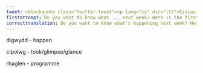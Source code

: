 ```yaml
---
tweet: <blockquote class="twitter-tweet"><p lang="cy" dir="ltr">Eisiau gwybod beth sy&#39;n digwydd yr wythnos nesaf? Dyma&#39;r cipolwg cyntaf ar raglen <a href="https://twitter.com/hashtag/steddfodAmGen?src=hash&amp;ref_src=twsrc%5Etfw">#steddfodAmGen</a> o 29 Mehefin ymlaen <a href="https://t.co/TT95kFD2YX">pic.twitter.com/TT95kFD2YX</a></p>&mdash; eisteddfod (@eisteddfod) <a href="https://twitter.com/eisteddfod/status/1276530825048309760?ref_src=twsrc%5Etfw">June 26, 2020</a></blockquote> <script async src="https://platform.twitter.com/widgets.js" charset="utf-8"></script>
firstattempt: Do you want to know what ... next week? Here is the first ... '#steddfodAmGen' on 29th ...
correcttranslation: Do you want to know what's happening next week? Here is the first glimpse of the '#steddfodAmGen' program from 29th June onwards.
---
```

digwydd - happen

cipolwg - look/glimpse/glance

rhaglen - programme